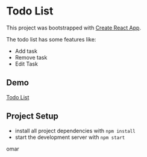 # Todo List
This project was bootstrapped with [Create React App](https://github.com/facebook/create-react-app).

The todo list has some features like:
* Add task
* Remove task
* Edit Task
## Demo 
[Todo List](https://zealous-euler-f1ca37.netlify.app/)

## Project Setup
* install all project dependencies with `npm install`
* start the development server with `npm start`

omar
